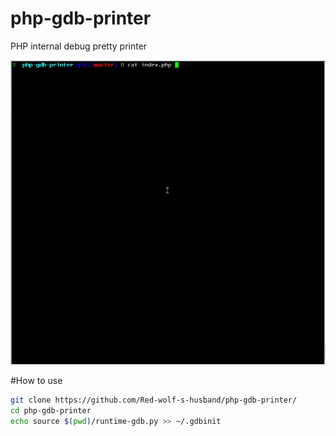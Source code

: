 # php-gdb-printer
PHP internal debug pretty printer

[![gif with examples](https://raw.githubusercontent.com/Red-wolf-s-husband/php-gdb-printer/master/example.gif)](https://row.githubusercontent.com/Red-wolf-s-husband/php-gdb-printer/master/example.gif)


#How to use

```bash
git clone https://github.com/Red-wolf-s-husband/php-gdb-printer/
cd php-gdb-printer
echo source $(pwd)/runtime-gdb.py >> ~/.gdbinit
```
